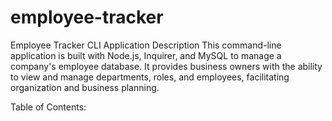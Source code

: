 # employee-tracker

Employee Tracker CLI Application
Description
This command-line application is built with Node.js, Inquirer, and MySQL to manage a company's employee database. It provides business owners with the ability to view and manage departments, roles, and employees, facilitating organization and business planning.

Table of Contents:

